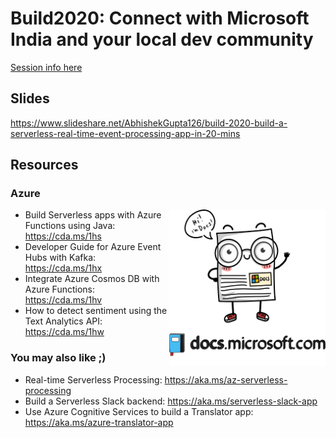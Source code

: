 # Build2020: Connect with Microsoft India and your local dev community

[Session info here](https://mybuild.microsoft.com/sessions/3a2d054f-ba4e-4e85-a9ac-dfa81b1032b6?source=sessions)

## Slides

https://www.slideshare.net/AbhishekGupta126/build-2020-build-a-serverless-real-time-event-processing-app-in-20-mins

## Resources

### Azure

<img align="right" width="250" height="250" src="docs.png">


- Build Serverless apps with Azure Functions using Java: https://cda.ms/1hs
- Developer Guide for Azure Event Hubs with Kafka: https://cda.ms/1hx
- Integrate Azure Cosmos DB with Azure Functions: https://cda.ms/1hv
- How to detect sentiment using the Text Analytics API: https://cda.ms/1hw

### You may also like ;)

- Real-time Serverless Processing: https://aka.ms/az-serverless-processing
- Build a Serverless Slack backend: https://aka.ms/serverless-slack-app
- Use Azure Cognitive Services to build a Translator app: https://aka.ms/azure-translator-app
